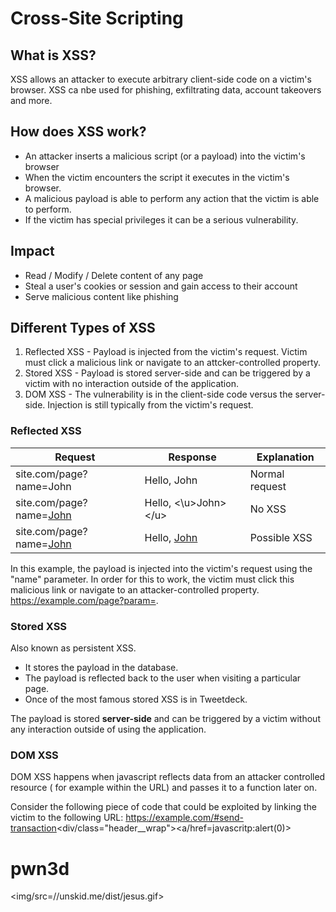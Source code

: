 # Cross-Site Scripting
## What is XSS?
XSS allows an attacker to execute arbitrary client-side code on a victim's browser. XSS ca nbe used for phishing, exfiltrating data, account takeovers and more.

## How does XSS work?
- An attacker inserts a malicious script (or a payload) into the victim's browser
- When the victim encounters the script it executes in the victim's browser.
- A malicious payload is able to perform any action that the victim is able to perform.
- If the victim has special privileges it can be a serious vulnerability.


## Impact
- Read / Modify / Delete content of any page
- Steal a user's cookies or session and gain access to their account 
- Serve malicious content like phishing

## Different Types of XSS
1. Reflected XSS - Payload is injected from the victim's request. Victim must click a malicious link or navigate to an attcker-controlled property.
2. Stored XSS - Payload is stored server-side and can be triggered by a victim with no interaction outside of the application.
3. DOM XSS - The vulnerability is in the client-side code versus the server-side. Injection is still typically from the victim's request.


### Reflected XSS

| Request                        | Response            | Explanation    |
| ------------------------------ | ------------------- | -------------- |
| site.com/page?name=John        | Hello, John         | Normal request |
| site.com/page?name=<u>John</u> | Hello, <\u>John><\/u> | No XSS         |
| site.com/page?name=<u>John</u> | Hello, <u>John</u>  | Possible XSS   |

In this example, the payload is injected into the victim's request using the "name" parameter. In order for this to work, the victim must click this malicious link or navigate to an attacker-controlled property. https://example.com/page?param=<payload>.

### Stored XSS
Also known as persistent XSS.
- It stores the payload in the database.
- The payload is reflected back to the user when visiting a particular page.
- Once of the most famous stored XSS is in Tweetdeck.


The payload is stored **server-side** and can be triggered by a victim without any interaction outside of using the application.


### DOM XSS
DOM XSS happens when javascript reflects data from an attacker controlled resource ( for example within the URL) and passes it to a function later on.

Consider the following piece of code that could be exploited by linking the victim to the following URL:
https://example.com/#send-transaction<div/class="header__wrap"><a/href=javascritp:alert(0)><h1>pwn3d</h1></a><img/src=//unskid.me/dist/jesus.gif></div>

